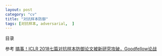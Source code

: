 ```yaml
---
layout: post
category: "cv"
title: "对抗样本防御"
tags: [对抗样本, adversarial,  ]
---
```


目录

<!-- TOC -->


<!-- /TOC -->

参考
[搞事！ICLR 2018七篇对抗样本防御论文被新研究攻破，Goodfellow论战](https://mp.weixin.qq.com/s?__biz=MzA3MzI4MjgzMw==&mid=2650737254&idx=1&sn=2b9601756abbece51e0cc9b8ef3f653d&chksm=871ace18b06d470e473119f3e56baa868f7437378b4ae46aed5de683ab557e56d15d764a6cd4&mpshare=1&scene=1&srcid=0203lSby7oCQ2NuRZ6356Prh&pass_ticket=KX3Ohz6jGpPev3lTZVba5zbxc4CiKE1LFnsRgVRoVuMDxZW5%2BU%2BIxFNH0FRRUIOv#rd)


